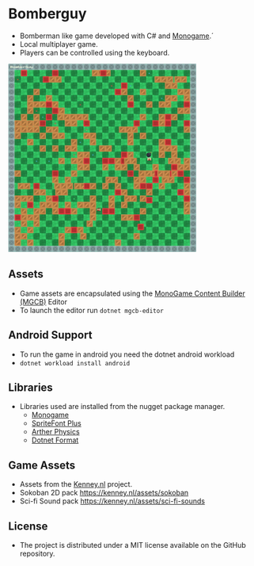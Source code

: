 # Bomberguy
 - Bomberman like game developed with C# and [Monogame](https://www.monogame.net/).´
 - Local multiplayer game.
 - Players can be controlled using the keyboard.

 <img src="https://raw.githubusercontent.com/tentone/bomberguy/main/readme/video.gif" width="380">

## Assets
 - Game assets are encapsulated using the [MonoGame Content Builder (MGCB)](https://docs.monogame.net/articles/tools/mgcb_editor.html) Editor
 - To launch the editor run `dotnet mgcb-editor`

## Android Support
 - To run the game in android you need the dotnet android workload
 - `dotnet workload install android`

## Libraries
 - Libraries used are installed from the nugget package manager.
	 - [Monogame](https://www.monogame.net/)
	 - [SpriteFont Plus](https://github.com/rds1983/SpriteFontPlus)
	 - [Arther Physics](https://github.com/tainicom/Aether.Physics2D)
	 - [Dotnet Format](https://github.com/dotnet/format)

 ## Game Assets
 - Assets from the [Kenney.nl](https://kenney.nl/) project.
 - Sokoban 2D pack https://kenney.nl/assets/sokoban
 - Sci-fi Sound pack https://kenney.nl/assets/sci-fi-sounds

##  License 
 - The project is distributed under a MIT license available on the GitHub repository.